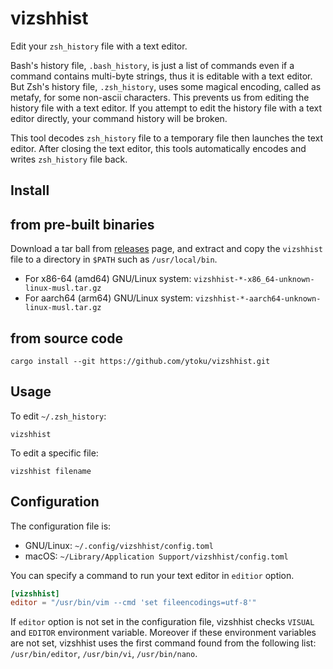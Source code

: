 # vizshhist

Edit your `zsh_history` file with a text editor.

Bash's history file, `.bash_history`, is just a list of commands even if a command contains multi-byte strings, thus it is editable with a text editor. But Zsh's history file, `.zsh_history`, uses some magical encoding, called as metafy, for some non-ascii characters. This prevents us from editing the history file with a text editor. If you attempt to edit the history file with a text editor directly, your command history will be broken.

This tool decodes `zsh_history` file to a temporary file then launches the text editor. After closing the text editor, this tools automatically encodes and writes `zsh_history` file back.

## Install

## from pre-built binaries

Download a tar ball from [releases](https://github.com/ytoku/vizshhist/releases) page, and extract and copy the `vizshhist` file to a directory in `$PATH` such as `/usr/local/bin`.

- For x86-64 (amd64) GNU/Linux system: `vizshhist-*-x86_64-unknown-linux-musl.tar.gz`
- For aarch64 (arm64) GNU/Linux system: `vizshhist-*-aarch64-unknown-linux-musl.tar.gz`

## from source code

```
cargo install --git https://github.com/ytoku/vizshhist.git
```

## Usage

To edit `~/.zsh_history`:

```
vizshhist
```

To edit a specific file:

```
vizshhist filename
```

## Configuration

The configuration file is:

- GNU/Linux: `~/.config/vizshhist/config.toml`
- macOS: `~/Library/Application Support/vizshhist/config.toml`

You can specify a command to run your text editor in `editior` option.

```toml
[vizshhist]
editor = "/usr/bin/vim --cmd 'set fileencodings=utf-8'"
```

If `editor` option is not set in the configuration file, vizshhist checks `VISUAL` and `EDITOR` environment variable. Moreover if these environment variables are not set, vizshhist uses the first command found from the following list:  `/usr/bin/editor`, `/usr/bin/vi`, `/usr/bin/nano`.
